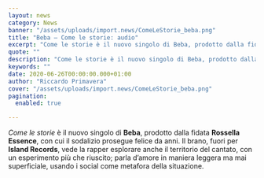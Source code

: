 ```yaml
---
layout: news
category: News
banner: "/assets/uploads/import.news/ComeLeStorie_beba.png"
title: "Beba – Come le storie: audio"
excerpt: "Come le storie è il nuovo singolo di Beba, prodotto dalla fidata Rossella Essence, con cui il sodalizio prosegue felice da anni. Il brano, fuori per Island Records, vede la rapper esplorare anche il territorio del cantato, con un esperimento più che riuscito; parla d’amore in maniera leggera ma mai superficiale, usando i social come [&hellip"
quote: ""
description: "Come le storie è il nuovo singolo di Beba, prodotto dalla fidata Rossella Essence, con cui il sodalizio prosegue felice da anni. Il brano, fuori per Island Records, vede la rapper esplorare anche il territorio del cantato, con un esperimento più che riuscito; parla d’amore in maniera leggera ma mai superficiale, usando i social come [&hellip"
keywords: ""
date: 2020-06-26T00:00:00.000+01:00
author: "Riccardo Primavera"
cover: "/assets/uploads/import.news/ComeLeStorie_beba.png"
pagination:
  enabled: true

---
```


_Come le storie_ è il nuovo singolo di **Beba**, prodotto dalla fidata **Rossella Essence**, con cui il sodalizio prosegue felice da anni. Il brano, fuori per **Island Records**, vede la rapper esplorare anche il territorio del cantato, con un esperimento più che riuscito; parla d’amore in maniera leggera ma mai superficiale, usando i social come metafora della situazione.
